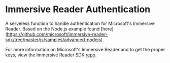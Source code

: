 # Immersive Reader Authentication 
A serveless function to handle authentication for Microsoft's Immersive Reader. Based on the Node.js example found [here] (https://github.com/microsoft/immersive-reader-sdk/tree/master/js/samples/advanced-nodejs). 

For more information on Microsoft's Immersive Reader and to get the proper keys, view the Immersive Reader SDK [repo](https://github.com/microsoft/immersive-reader-sdk).
 
